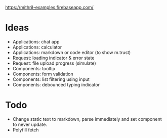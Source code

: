 https://mithril-examples.firebaseapp.com/

# Ideas

- Applications: chat app
- Applications: calculator
- Applications: markdown or code editor (to show m.trust)
- Request: loading indicator & error state
- Request: file upload progress (simulate)
- Components: tooltip
- Components: form validation
- Components: list filtering using input
- Components: debounced typing indicator

# Todo

- Change static text to markdown, parse immediately and set component to never update.
- Polyfill fetch